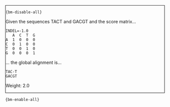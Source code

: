 <div style="border:1px solid black;">

`{bm-disable-all}`

Given the sequences TACT and GACGT and the score matrix...

```
INDEL=-1.0
   A  C  T  G
A  1  0  0  0
C  0  1  0  0
T  0  0  1  0
G  0  0  0  1

````

... the global alignment is...

````
TAC-T
GACGT
````

Weight: 2.0
</div>

`{bm-enable-all}`

